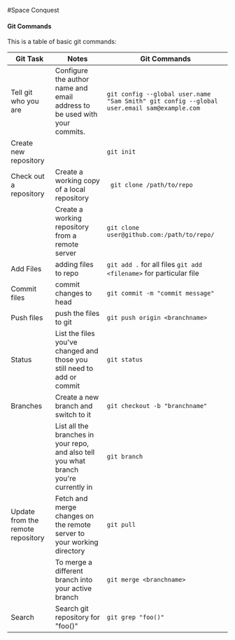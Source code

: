 #Space Conquest

#### Git Commands

This is a table of basic git commands:

| Git Task                          | Notes                                                                                 | Git Commands                                                                                     |
|-----------------------------------|---------------------------------------------------------------------------------------|--------------------------------------------------------------------------------------------------|
| Tell git who you are              | Configure the author name and email address to be used with your commits.             | ``` git config --global user.name "Sam Smith" git config --global user.email sam@example.com ``` |
| Create new repository             |                                                                                       | ``` git init ```                                                                                 |
| Check out a repository            | Create a working copy of a local repository                                           | ``` git clone /path/to/repo```                                                                   |
|                                   | Create a working repository from a remote server                                      | ``` git clone user@github.com:/path/to/repo/ ```                                                 |
| Add Files                         | adding files  to repo                                                                 | ``` git add . ``` for all files ``` git add <filename> ``` for particular file                   |
| Commit files                      | commit changes to head                                                                | ``` git commit -m "commit message" ```                                                           |
| Push files                        | push the files to git                                                                 | ``` git push origin <branchname> ```                                                             |
| Status                            | List the files you've changed and those you still need to add or commit               | ``` git status ```                                                                               |
| Branches                          | Create a new branch and switch to it                                                  | ``` git checkout -b "branchname" ```                                                             |
|                                   | List all the branches in your repo, and also tell you what branch you're currently in | ``` git branch ```                                                                               |
| Update from the remote repository | Fetch and merge changes on the remote server to your working directory                | ``` git pull ```                                                                                 |
|                                   | To merge a different branch into your active branch                                   | ``` git merge <branchname> ```                                                                   |
| Search                            | Search git repository for "foo()"                                                     | ``` git grep "foo()" ```                                                                         |
